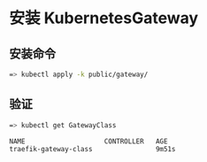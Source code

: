 # 安装 KubernetesGateway

## 安装命令
```sh
=> kubectl apply -k public/gateway/
```

## 验证

```sh
=> kubectl get GatewayClass 

NAME                    CONTROLLER   AGE
traefik-gateway-class                9m51s
```